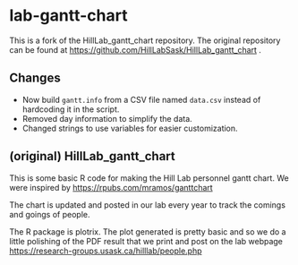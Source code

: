 # lab-gantt-chart

This is a fork of the HillLab_gantt_chart repository. The original repository can be found at https://github.com/HillLabSask/HillLab_gantt_chart .

## Changes
- Now build `gantt.info` from a CSV file named `data.csv` instead of hardcoding it in the script.
- Removed day information to simplify the data.
- Changed strings to use variables for easier customization.



## (original) HillLab_gantt_chart
This is some basic R code for making the Hill Lab personnel gantt chart.
We were inspired by https://rpubs.com/mramos/ganttchart

The chart is updated and posted in our lab every year to track the comings and goings of people. 

The R package is plotrix. The plot generated is pretty basic and so we do a little polishing of the PDF result that we print and post on the lab webpage https://research-groups.usask.ca/hilllab/people.php
